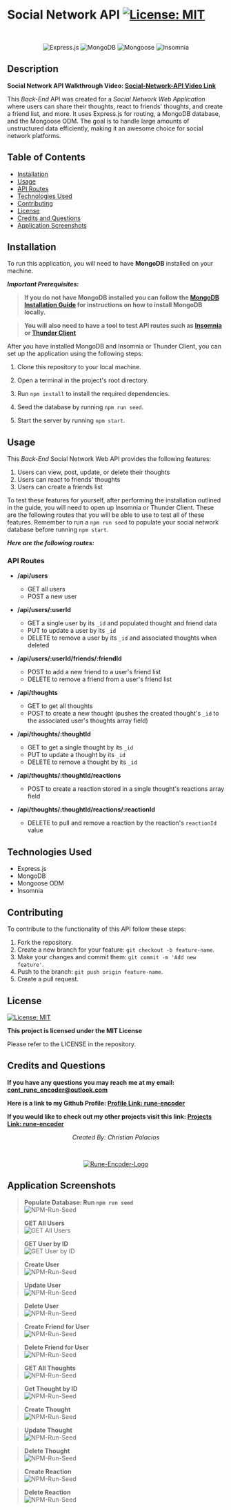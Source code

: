 # Social Network API [![License: MIT](https://img.shields.io/badge/License-MIT-yellow.svg)](https://opensource.org/licenses/MIT)

<br> <p align="center">
![Express.js](https://img.shields.io/badge/express.js-%23404d59.svg?style=for-the-badge&logo=express&logoColor=%2361DAFB)
![MongoDB](https://img.shields.io/badge/MongoDB-%234ea94b.svg?style=for-the-badge&logo=mongodb&logoColor=white)
![Mongoose](https://img.shields.io/badge/Mongoose-880000.svg?style=for-the-badge&logo=Mongoose&logoColor=white)
![Insomnia](https://img.shields.io/badge/Insomnia-4000BF.svg?style=for-the-badge&logo=Insomnia&logoColor=white)

</p>

## Description

**Social Network API Walkthrough Video: [Social-Network-API Video Link](https://youtu.be/cfSfe3_7WBc)**

This _Back-End_ API was created for a _Social Network Web Application_ where users can share their thoughts, react to friends' thoughts, and create a friend list, and more. It uses Express.js for routing, a MongoDB database, and the Mongoose ODM. The goal is to handle large amounts of unstructured data efficiently, making it an awesome choice for social network platforms.

## Table of Contents

- [Installation](#installation)
- [Usage](#usage)
- [API Routes](#api-routes)
- [Technologies Used](#technologies-used)
- [Contributing](#contributing)
- [License](#license)
- [Credits and Questions](#credits-and-questions)
- [Application Screenshots](#application-screenshots)

## Installation

To run this application, you will need to have **MongoDB** installed on your machine.

**_Important Prerequisites:_**

> **If you do not have MongoDB installed you can follow the [MongoDB Installation Guide](https://www.mongodb.com/try/download/community) for instructions on how to install MongoDB locally.**

> **You will also need to have a tool to test API routes such as [Insomnia](https://insomnia.rest/download) or [Thunder Client](https://www.thunderclient.com/)**

After you have installed MongoDB and Insomnia or Thunder Client, you can set up the application using the following steps:

1. Clone this repository to your local machine.
2. Open a terminal in the project's root directory.
3. Run `npm install` to install the required dependencies.
4. Seed the database by running `npm run seed`.

5. Start the server by running `npm start`.

## Usage

This _Back-End_ Social Network Web API provides the following features:

1. Users can view, post, update, or delete their thoughts
2. Users can react to friends' thoughts
3. Users can create a friends list

To test these features for yourself, after performing the installation outlined in the guide, you will need to open up Insomnia or Thunder Client. These are the following routes that you will be able to use to test all of these features. Remember to run a `npm run seed` to populate your social network database before running `npm start`.

**_Here are the following routes:_**

### API Routes

- **/api/users**

  - GET all users
  - POST a new user

- **/api/users/:userId**

  - GET a single user by its `_id` and populated thought and friend data
  - PUT to update a user by its `_id`
  - DELETE to remove a user by its `_id` and associated thoughts when deleted

- **/api/users/:userId/friends/:friendId**

  - POST to add a new friend to a user's friend list
  - DELETE to remove a friend from a user's friend list

- **/api/thoughts**

  - GET to get all thoughts
  - POST to create a new thought (pushes the created thought's `_id` to the associated user's thoughts array field)

- **/api/thoughts/:thoughtId**

  - GET to get a single thought by its `_id`
  - PUT to update a thought by its `_id`
  - DELETE to remove a thought by its `_id`

- **/api/thoughts/:thoughtId/reactions**

  - POST to create a reaction stored in a single thought's reactions array field

- **/api/thoughts/:thoughtId/reactions/:reactionId**
  - DELETE to pull and remove a reaction by the reaction's `reactionId` value

## Technologies Used

- Express.js
- MongoDB
- Mongoose ODM
- Insomnia

## Contributing

To contribute to the functionality of this API follow these steps:

1. Fork the repository.
2. Create a new branch for your feature: `git checkout -b feature-name`.
3. Make your changes and commit them: `git commit -m 'Add new feature'`.
4. Push to the branch: `git push origin feature-name`.
5. Create a pull request.

## License

[![License: MIT](https://img.shields.io/badge/License-MIT-yellow.svg)](https://opensource.org/licenses/MIT)

**This project is licensed under the MIT License**

Please refer to the LICENSE in the repository.

## Credits and Questions

**If you have any questions you may reach me at my email: [cont_rune_encoder@outlook.com](mailto:cont_rune_encoder@outlook.com)**

**Here is a link to my Github Profile: [Profile Link: rune-encoder](https://github.com/rune-encoder)**

**If you would like to check out my other projects visit this link: [Projects Link: rune-encoder](https://github.com/rune-encoder?tab=repositories)**
<br> <p align="center">
_Created By: Christian Palacios_

</p>

<br> <p align="center">
[![Rune-Encoder-Logo](./public/assets/ᚱuᚢeEᚢcᛟdeᚱ.svg)](https://github.com/rune-encoder?tab=repositories)

</p>

## Application Screenshots

> **Populate Database: Run `npm run seed`**  
> ![NPM-Run-Seed](./assets/npm-run-seed.png)

> **GET All Users**  
> ![GET All Users](./assets/get-users.png)

> **GET User by ID**  
> ![GET User by ID](./assets/get-user-by-id.png)

> **Create User**  
> ![NPM-Run-Seed](./assets/create-user.png)

> **Update User**  
> ![NPM-Run-Seed](./assets/update-user.png)

> **Delete User**  
> ![NPM-Run-Seed](./assets/delete-user.png)

> **Create Friend for User**  
> ![NPM-Run-Seed](./assets/create-friend.png)

> **Delete Friend for User**  
> ![NPM-Run-Seed](./assets/delete-friend.png)

> **GET All Thoughts**  
> ![NPM-Run-Seed](./assets/get-thoughts.png)

> **Get Thought by ID**  
> ![NPM-Run-Seed](./assets/get-thought-by-id.png)

> **Create Thought**  
> ![NPM-Run-Seed](./assets/create-thought.png)

> **Update Thought**  
> ![NPM-Run-Seed](./assets/update-thought.png)

> **Delete Thought**  
> ![NPM-Run-Seed](./assets/delete-thought.png)

> **Create Reaction**  
> ![NPM-Run-Seed](./assets/create-reaction.png)

> **Delete Reaction**  
> ![NPM-Run-Seed](./assets/delete-reaction.png)
